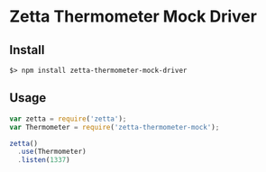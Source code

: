 # Zetta Thermometer Mock Driver

## Install

```
$> npm install zetta-thermometer-mock-driver
```

## Usage

```javascript
var zetta = require('zetta');
var Thermometer = require('zetta-thermometer-mock');

zetta()
  .use(Thermometer)
  .listen(1337)
```

